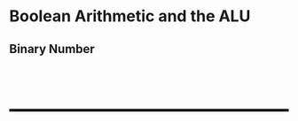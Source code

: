 # Boolean Arithmetic and the ALU
## Binary Number

<br>



<br><br>
<hr style="border: 2px solid;">
<br><br>
